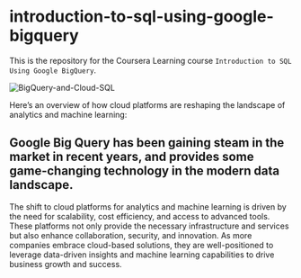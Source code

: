 # introduction-to-sql-using-google-bigquery
This is the repository for the Coursera Learning course `Introduction to SQL Using Google BigQuery`.


![BigQuery-and-Cloud-SQL](https://github.com/balashiva0011/introduction-to-sql-using-google-bigquery/assets/168978304/e22aed03-b1db-47bb-a12d-d4f57c4536ee)


Here’s an overview of how cloud platforms are reshaping the landscape of analytics and machine learning:
## Google Big Query has been gaining steam in the market in recent years, and provides some game-changing technology in the modern data landscape.
The shift to cloud platforms for analytics and machine learning is driven by the need for scalability, cost efficiency, and access to advanced tools. These platforms not only provide the necessary infrastructure and services but also enhance collaboration, security, and innovation. As more companies embrace cloud-based solutions, they are well-positioned to leverage data-driven insights and machine learning capabilities to drive business growth and success. 